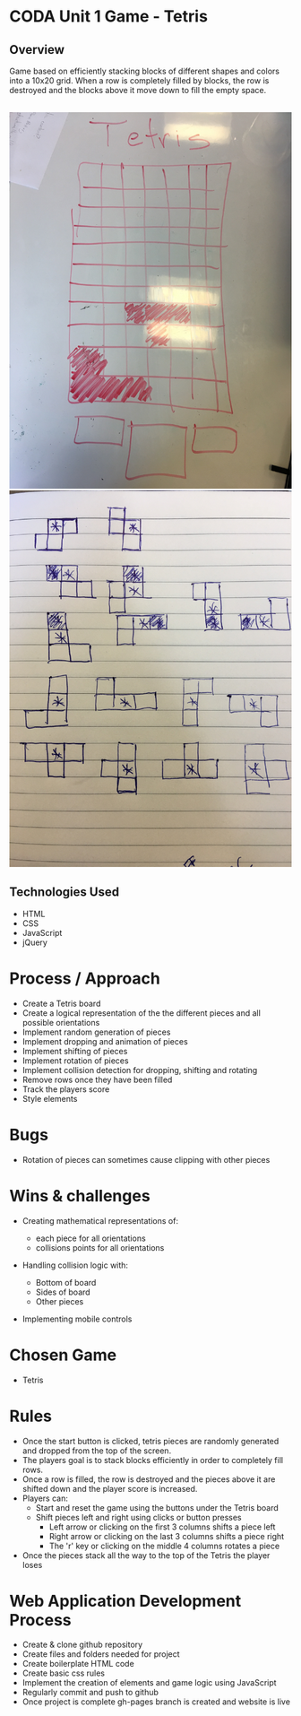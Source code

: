# CODA Unit 1 Game - Tetris

## Overview

Game based on efficiently stacking blocks of different shapes and colors into a 10x20 grid. When a row is completely filled by blocks, the row is destroyed and the blocks above it move down to fill the empty space.

<br>

<img src="./images/tetris-wireframe.jpg"/>
<img src="./images/piece-root-cell-mapping.jpg"/>

## Technologies Used

- HTML
- CSS
- JavaScript
- jQuery

# Process / Approach

- Create a Tetris board
- Create a logical representation of the the different pieces and all possible orientations
- Implement random generation of pieces
- Implement dropping and animation of pieces
- Implement shifting of pieces
- Implement rotation of pieces
- Implement collision detection for dropping, shifting and rotating
- Remove rows once they have been filled
- Track the players score
- Style elements

# Bugs

- Rotation of pieces can sometimes cause clipping with other pieces

# Wins & challenges

- Creating mathematical representations of:
  - each piece for all orientations
  - collisions points for all orientations

- Handling collision logic with:
  - Bottom of board
  - Sides of board
  - Other pieces

- Implementing mobile controls

# Chosen Game

- Tetris

# Rules

- Once the start button is clicked, tetris pieces are randomly generated and dropped from the top of the screen.
- The players goal is to stack blocks efficiently in order to completely fill rows.
- Once a row is filled, the row is destroyed and the pieces above it are shifted down and the player score is increased.
- Players can:
  - Start and reset the game using the buttons under the Tetris board
  - Shift pieces left and right using clicks or button presses
    - Left arrow or clicking on the first 3 columns shifts a piece left
    - Right arrow or clicking on the last 3 columns shifts a piece right
    - The 'r' key or clicking on the middle 4 columns rotates a piece
- Once the pieces stack all the way to the top of the Tetris the player loses

# Web Application Development Process

- Create & clone github repository
- Create files and folders needed for project
- Create boilerplate HTML code
- Create basic css rules
- Implement the creation of elements and game logic using JavaScript
- Regularly commit and push to github
- Once project is complete gh-pages branch is created and website is live
